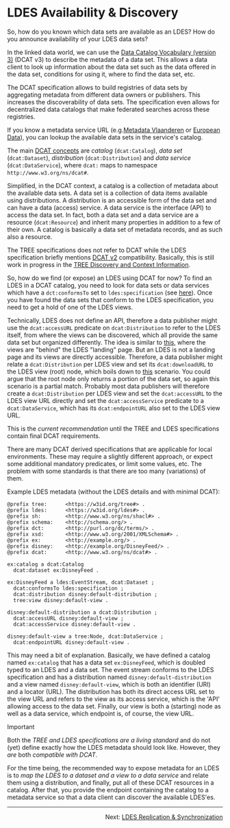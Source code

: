 # LDES Availability & Discovery
So, how do you known which data sets are available as an LDES? How do you announce availability of your LDES data sets?

In the linked data world, we can use the [Data Catalog Vocabulary (version 3)](https://www.w3.org/TR/vocab-dcat-3/) (DCAT v3) to describe the metadata of a data set. This allows a data client to look up information about the data set such as the data offered in the data set, conditions for using it, where to find the data set, etc.

The DCAT specification allows to build registries of data sets by aggregating metadata from different data owners or publishers. This increases the discoverability of data sets. The specification even allows for decentralized data catalogs that make federated searches across these registries.

If you know a metadata service URL (e.g.[Metadata Vlaanderen](https://metadata.vlaanderen.be/srv/eng/catalog.search#/home) or [European Data](https://data.europa.eu/en)), you can lookup the available data sets in the service's catalog.

The main [DCAT concepts](https://www.w3.org/TR/vocab-dcat-3/#dcat-scope) are _catalog_ (`dcat:Catalog`), _data set_ (`dcat:Dataset`), _distribution_ (`dcat:Distribution`) and _data service_ (`dcat:DataService`), where `dcat:` maps to namespace `http://www.w3.org/ns/dcat#`.

Simplified, in the DCAT context, a catalog is a collection of metadata about the available data sets. A data set is a collection of data items available using distributions. A distribution is an accessible form of the data set and can have a data (access) service. A data service is the interface (API) to access the data set. In fact, both a data set and a data service are a resource (`dcat:Resource`) and inherit many properties in addition to a few of their own. A catalog is basically a data set of metadata records, and as such also a resource.

The TREE specifications does not refer to DCAT while the LDES specification briefly mentions [DCAT v2](https://www.w3.org/TR/vocab-dcat-2/) compatibility. Basically, this is still work in progress in the [TREE Discovery and Context Information](https://treecg.github.io/specification/discovery).

So, how do we find (or expose) an LDES using DCAT for now? To find an LDES in a DCAT catalog, you need to look for data sets or data services which have a `dct:conformsTo` set to `ldes:specification` (see [here](https://github.com/SEMICeu/LinkedDataEventStreams/issues/58)). Once you have found the data sets that conform to the LDES specification, you need to get a hold of one of the LDES views.

Technically, LDES does not define an API, therefore a data publisher might use the `dcat:accessURL` predicate on `dcat:Distribution` to refer to the LDES itself, from where the views can be discovered, which all provide the same data set but organized differently. The idea is similar to [this](https://www.w3.org/TR/vocab-dcat-3/#example-landing-page), where the views are "behind" the LDES "landing" page. But an LDES is not a landing page and its views are directly accessible. Therefore, a data publisher might relate a `dcat:Distribution` per LDES view and set its `dcat:downloadURL` to the LDES view (root) node, which boils down to [this](https://www.w3.org/TR/vocab-dcat-3/#a-dataset-available-as-download-and-behind-some-web-page) scenario. You could argue that the root node only returns a portion of the data set, so again this scenario is a partial match. Probably most data publishers will therefore create a `dcat:Distribution` per LDES view and set the `dcat:accessURL` to the LDES view URL directly and set the `dcat:accessService` predicate to a `dcat:DataService`, which has its `dcat:endpointURL` also set to the LDES view URL.

This is the _current recommendation_ until the TREE and LDES specifications contain final DCAT requirements.

There are many DCAT derived specifications that are applicable for local environments. These may require a slightly different approach, or expect some additional mandatory predicates, or limit some values, etc. The problem with some standards is that there are too many (variations) of them.

Example LDES metadata (without the LDES details and with minimal DCAT):
```
@prefix tree:      <https://w3id.org/tree#> .
@prefix ldes:      <https://w3id.org/ldes#> .
@prefix sh:        <http://www.w3.org/ns/shacl#> .
@prefix schema:    <http://schema.org/> .
@prefix dct:       <http://purl.org/dc/terms/> .
@prefix xsd:       <http://www.w3.org/2001/XMLSchema#> .
@prefix ex:        <http://example.org/> .
@prefix disney:    <http://example.org/DisneyFeed/> .
@prefix dcat:      <http://www.w3.org/ns/dcat#> .

ex:catalog a dcat:Catalog
  dcat:dataset ex:DisneyFeed .

ex:DisneyFeed a ldes:EventStream, dcat:Dataset ;
  dcat:conformsTo ldes:specification ;
  dcat:distribution disney:default-distribution ;
  tree:view disney:default-view .

disney:default-distribution a dcat:Distribution ;
  dcat:accessURL disney:default-view ;
  dcat:accessService disney:default-view .

disney:default-view a tree:Node, dcat:DataService ;
  dcat:endpointURL disney:default-view .
```
This may need a bit of explanation. Basically, we have defined a catalog named `ex:catalog` that has a data set `ex:DisneyFeed`, which is doubled typed to an LDES and a data set. The event stream conforms to the LDES specification and has a distribution named `disney:default-distribution` and a view named `disney:default-view`, which is both an identifier (URI) and a locator (URL). The distribution has both its direct access URL set to the view URL and refers to the view as its access service, which is the 'API' allowing access to the data set. Finally, our view is both a (starting) node as well as a data service, which endpoint is, of course, the view URL.

> [!IMPORTANT]
> Both the _TREE and LDES specifications are a living standard_ and do not (yet) define exactly how the LDES metadata should look like. However, they _are_ both _compatible with DCAT_.
> 
> For the time being, the recommended way to expose metadata for an LDES is to _map the LDES to a dataset and a view to a data service_ and relate them using a distribution, and finally, put all of these DCAT resources in a catalog. After that, you provide the endpoint containing the catalog to a metadata service so that a data client can discover the available LDES'es.

---
<p align="right">Next: <a href="Q-replicate-and-sync.md">LDES Replication & Synchronization</a></p>
